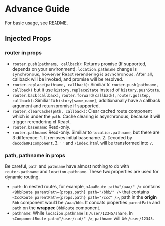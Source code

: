 # Advance Guide
For basic usage, see [README](https://github.com/kuu12/less-router/blob/master/README.md).

## Injected Props
### router in props
- `router.push(pathname, callback)`: Returns promise (If supported, depends on your environment). `location.pathname` change is synchronous, howerver React rerendering is asynchronous. After all, callback will be invoked, and promise will be resolved. 
- `router.replace(pathname, callback)`: Similiar to `router.push(pathname, callback)` but it use `history.replaceState` instead of `history.pushState`.
- `router.back(callback)`, `router.forward(callback)`, `router.go(step, callback)`: Similiar to `history[same_name]`, additionanally have a callback argument and return promise if supported.
- `router.clearCache(path, callback)`: Clear cached route component which is under the `path`. Cache clearing is asynchronous, because it will trigger rerendering of React.
- `router.basename`: Read-only.
- `router.pathname`: Read-only. Similiar to `location.pathname`, but there are 3 difference: 1. It removes initial basename. 2. Decoded by `decodeURIComponent`. 3. `''` and `/index.html` will be transformed into `/`.

### path, pathname in props
Be careful, `path` and `pathname` have almost nothing to do with `router.pathname` and `location.pathname`. These two properties are used for dynamic routing. 

- `path`: In nested routes, for example, `<AaaRoute path="/aaa/" />` contains `<BbbRoute parentPath={props.path} path="/bbb/" />` that contains `<CccRoute parentPath={props.path} path="/ccc" />`, path in the **origin** `Bbb` component would be `/aaa/bbb`. It concats properties `parentPath` and `path` on the **wrapped** `BbbRoute` component.
- `pathname`: While `location.pathname` is `/user/12345/share`, in `<ComponentRoute path="/user/:id/" />`, `pathname` will be `/user/12345`.

### 